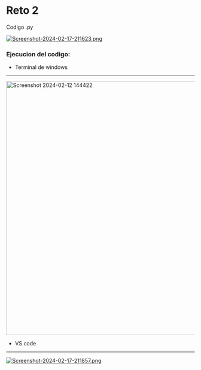 # Reto  2

Codigo .py

[![Screenshot-2024-02-17-211623.png](https://i.postimg.cc/W3LvbrMG/Screenshot-2024-02-17-211623.png)](https://postimg.cc/yJP5LDpx)

### Ejecucion del codigo:


- Terminal de windows



------------


<img width="677" alt="Screenshot 2024-02-12 144422" src="https://github.com/JavierGONL/mi_primer_repo/assets/159032556/9f02a6fa-4077-4af2-b680-58c71b078c59">

 -  VS code

------------



[![Screenshot-2024-02-17-211857.png](https://i.postimg.cc/8kfZm9gz/Screenshot-2024-02-17-211857.png)](https://postimg.cc/K4F7Z9Y6)
